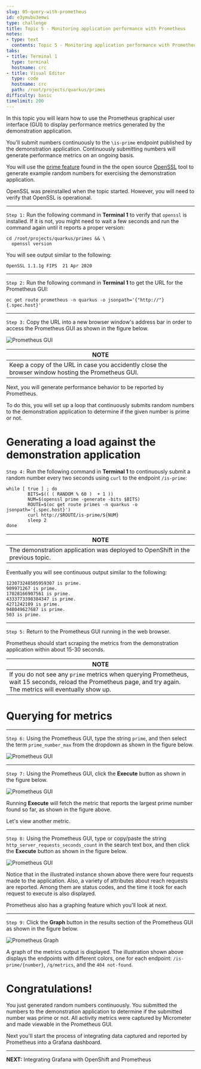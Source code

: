 ```yaml
---
slug: 05-query-with-prometheus
id: e3ymubu3emwi
type: challenge
title: Topic 5 - Monitoring application performance with Prometheus
notes:
- type: text
  contents: Topic 5 - Monitoring application performance with Prometheus
tabs:
- title: Terminal 1
  type: terminal
  hostname: crc
- title: Visual Editor
  type: code
  hostname: crc
  path: /root/projects/quarkus/primes
difficulty: basic
timelimit: 200
---
```


In this topic you will learn how to use the Prometheus graphical user interface (GUI) to display performance metrics generated by the demonstration application.

You'll submit numbers continuously to the `\is-prime` endpoint published by the demonstration application. Continuously submitting numbers will generate performance metrics on an ongoing basis.

You will use the [prime feature](https://www.openssl.org/docs/man1.1.1/man1/openssl-prime.html) found in the the open source [OpenSSL](https://www.openssl.org/) tool to generate example random numbers for exercising the demonstration application.

OpenSSL was preinstalled when the topic started. However, you will need to verify that OpenSSL is operational.

----

`Step 1:` Run the following command in **Terminal 1** to verify that `openssl` is installed. If it is not, you might need to wait a few seconds and run the command again until it reports a proper version:

```
cd /root/projects/quarkus/primes && \
  openssl version
```

You will see output similar to the following:

```console
OpenSSL 1.1.1g FIPS  21 Apr 2020
```

----

`Step 2:` Run the following command in **Terminal 1** to get the URL for the Prometheus GUI:

```
oc get route prometheus -n quarkus -o jsonpath='{"http://"}{.spec.host}'
```

----

`Step 3:` Copy the URL into a new browser window's address bar in order to access the Prometheus GUI as shown in the figure below.

![Prometheus GUI](../assets/prometheus-dashboard-01.png)

|NOTE|
|----|
|Keep a copy of the URL in case you accidently close the browser window hosting the Prometheus GUI.|

Next, you will generate performance behavior to be reported by Prometheus.

To do this, you will set up a loop that continuously submits random numbers to the demonstration application to determine if the given number is prime or not.

# Generating a load against the demonstration application

`Step 4:` Run the following command in **Terminal 1** to continuously submit a random number every two seconds using `curl` to the endpoint `/is-prime`:

```
while [ true ] ; do
        BITS=$(( ( RANDOM % 60 )  + 1 ))
        NUM=$(openssl prime -generate -bits $BITS)
        ROUTE=$(oc get route primes -n quarkus -o jsonpath='{.spec.host}')
        curl http://$ROUTE/is-prime/${NUM}
        sleep 2
done
```
|NOTE|
|----|
|The demonstration application was deployed to OpenShift in the previous topic.|

Eventually you will see continuous output similar to the following:

```
123073248505959307 is prime.
909971267 is prime.
17028166907561 is prime.
4333773398384347 is prime.
4271242109 is prime.
948049627687 is prime.
503 is prime.
```

----

`Step 5:` Return to the Prometheus GUI running in the web browser.

Prometheus should start scraping the metrics from the demonstration application within about 15-30 seconds.

|NOTE|
|----|
|If you do not see any `prime` metrics when querying Prometheus, wait 15 seconds, reload the Prometheus page, and try again. The metrics will eventually show up.|

# Querying for metrics

----

`Step 6:` Using the Prometheus GUI, type the string `prime`, and then select the term `prime_number_max` from the dropdown as shown in the figure below.


![Prometheus GUI](../assets/prometheus-filter-on-prime-01.png)

----

`Step 7:` Using the Prometheus GUI, click the **Execute** button as shown in the figure below.

![Prometheus GUI](../assets/prometheus-filter-on-prime-02.png)

Running **Execute** will fetch the metric that reports the largest prime number found so far, as shown in the figure above.

Let's view another metric.

----

`Step 8:`  Using the Prometheus GUI, type or copy/paste the string `http_server_requests_seconds_count` in the search text box, and then click the **Execute** button as shown in the figure below.

![Prometheus GUI](../assets/search-seconds-count.png)

Notice that in the illustrated instance shown above there were four requests made to the application. Also, a variety of attributes about reach requests are reported. Among them are status codes, and the time it took for each request to execute is also displayed.

Prometheus also has a graphing feature which you'll look at next.

----

`Step 9:`  Click the **Graph** button in the results section of the Prometheus GUI as shown in the figure below.

![Prometheus Graph](../assets/prometheus-graphs-01.png)

A graph of the metrics output is displayed. The illustration shown above displays the endpoints with different colors, one for each endpoint: `/is-prime/{number}`, `/q/metrics`, and the `404 not-found`.

# Congratulations!

You just generated random numbers continuously. You submitted the numbers to the demonstration application to determine if the submitted number was prime or not. All activity metrics were captured by Micrometer and made viewable in the Prometheus GUI.

Next you'll start the process of integrating data captured and reported by Prometheus into a Grafana dashboard.

----

**NEXT:** Integrating Grafana with OpenShift and Prometheus
